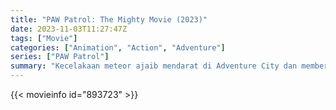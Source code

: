 ```yaml
---
title: "PAW Patrol: The Mighty Movie (2023)"
date: 2023-11-03T11:27:47Z
tags: ["Movie"]
categories: ["Animation", "Action", "Adventure"]
series: ["PAW Patrol"]
summary: "Kecelakaan meteor ajaib mendarat di Adventure City dan memberikan kekuatan super kepada anak-anak anjing PAW Patrol, mengubahnya menjadi The Mighty Pups"
---
```


<mux-player stream-type="on-demand"
src="https://kp3d-my.sharepoint.com/personal/ryoo_kp3d_onmicrosoft_com/_layouts/15/download.aspx?share=ETDCsAtN1FlLhq04I7ehmz4Bcw6bh6lQZ0WxSo_d8MQVyw" prefer-playback="mse" controls>

</mux-player>


{{< movieinfo id="893723" >}}

<script src="https://cdn.jsdelivr.net/npm/@mux/mux-player"></script>

 <script type="application/ld+json ">
{
"@context": "https://schema.org/",
"@type": "VideoObject",
"name": "PAW Patrol: The Mighty Movie",
"contentUrl": "https://stream.mux.com/1e01U01Q9402GcZJYrUhkPondMxDVT007zQs8jEbdnN7q2g.m3u8",
"thumbnailUrl": "https://www.themoviedb.org/t/p/original/47SYNMcaizQNXBC22IE4CvzxLUL.jpg?width=314&fit_mode=preserve&time=25",
"uploadDate": "2023-11-03T11:27:47Z",
}

</script>